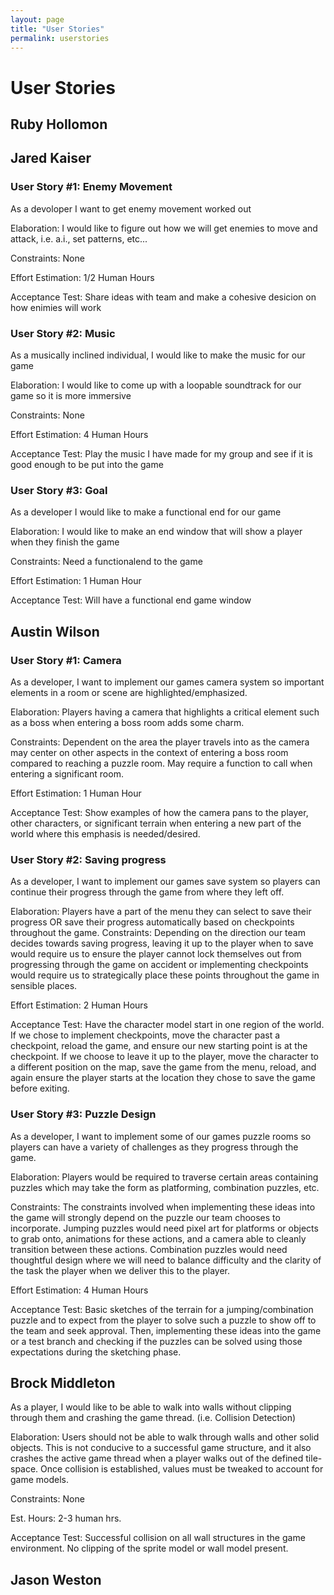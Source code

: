 ```yaml
---
layout: page
title: "User Stories"
permalink: userstories
---
```


# User Stories

## Ruby Hollomon

## Jared Kaiser

### User Story #1: Enemy Movement

As a devoloper I want to get enemy movement worked out

Elaboration: I would like to figure out how we will get enemies to move and attack, i.e. a.i., set patterns, etc...

Constraints: None

Effort Estimation: 1/2 Human Hours

Acceptance Test: Share ideas with team and make a cohesive desicion on how enimies will work


### User Story #2: Music

As a musically inclined individual, I would like to make the music for our game

Elaboration: I would like to come up with a loopable soundtrack for our game so it is more immersive

Constraints: None

Effort Estimation: 4 Human Hours

Acceptance Test: Play the music I have made for my group and see if it is good enough to be put into the game


### User Story #3: Goal

As a developer I would like to make a functional end for our game

Elaboration: I would like to make an end window that will show a player when they finish the game

Constraints: Need a functionalend to the game

Effort Estimation: 1 Human Hour

Acceptance Test: Will have a functional end game window


## Austin Wilson

### User Story #1: Camera

As a developer, I want to implement our games camera system so important elements in a room or scene are highlighted/emphasized.

Elaboration: Players having a camera that highlights a critical element such as a boss when entering a boss room adds some charm.

Constraints: Dependent on the area the player travels into as the camera may center on other aspects in the context of entering a boss room compared to reaching a puzzle room. May require a function to call when entering a significant room.

Effort Estimation: 1 Human Hour

Acceptance Test: Show examples of how the camera pans to the player, other characters, or significant terrain when entering a new part of the world where this emphasis is needed/desired.

### User Story #2: Saving progress

As a developer, I want to implement our games save system so players can continue their progress through the game from where they left off.

Elaboration: Players have a part of the menu they can select to save their progress OR save their progress automatically based on checkpoints throughout the game.
Constraints: Depending on the direction our team decides towards saving progress, leaving it up to the player when to save would require us to ensure the player cannot lock themselves out from progressing through the game on accident or implementing checkpoints would require us to strategically place these points throughout the game in sensible places. 

Effort Estimation: 2 Human Hours

Acceptance Test: Have the character model start in one region of the world. If we chose to implement checkpoints, move the character past a checkpoint, reload the game, and ensure our new starting point is at the checkpoint. If we choose to leave it up to the player, move the character to a different position on the map, save the game from the menu, reload, and again ensure the player starts at the location they chose to save the game before exiting.

### User Story #3: Puzzle Design

As a developer, I want to implement some of our games puzzle rooms so players can have a variety of challenges as they progress through the game.

Elaboration: Players would be required to traverse certain areas containing puzzles which may take the form as platforming, combination puzzles, etc.

Constraints: The constraints involved when implementing these ideas into the game will strongly depend on the puzzle our team chooses to incorporate. Jumping puzzles would need pixel art for platforms or objects to grab onto, animations for these actions, and a camera able to cleanly transition between these actions. Combination puzzles would need thoughtful design where we will need to balance difficulty and the clarity of the task the player when we deliver this to the player. 

Effort Estimation: 4 Human Hours

Acceptance Test: Basic sketches of the terrain for a jumping/combination puzzle and to expect from the player to solve such a puzzle to show off to the team and seek approval. Then, implementing these ideas into the game or a test branch and checking if the puzzles can be solved using those expectations during the sketching phase.

## Brock Middleton

As a player, I would like to be able to walk into walls without clipping through them and crashing the game thread. (i.e. Collision Detection)

Elaboration: Users should not be able to walk through walls and other solid objects. This is not conducive to a successful game structure, and it also crashes the active game thread when a player walks out of the defined tile-space. Once collision is established, values must be tweaked to account for game models. 

Constraints: None

Est. Hours: 2-3 human hrs. 

Acceptance Test: Successful collision on all wall structures in the game environment. No clipping of the sprite model or wall model present. 

## Jason Weston
